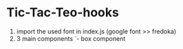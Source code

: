 # Tic-Tac-Teo-hooks

1. import the used font in index.js (google font >> fredoka)
2. 3 main components 
`- box component
